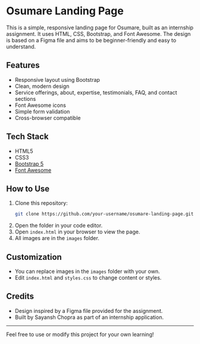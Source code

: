 # Osumare Landing Page

This is a simple, responsive landing page for Osumare, built as an internship assignment. It uses HTML, CSS, Bootstrap, and Font Awesome. The design is based on a Figma file and aims to be beginner-friendly and easy to understand.

## Features
- Responsive layout using Bootstrap
- Clean, modern design
- Service offerings, about, expertise, testimonials, FAQ, and contact sections
- Font Awesome icons
- Simple form validation
- Cross-browser compatible

## Tech Stack
- HTML5
- CSS3
- [Bootstrap 5](https://getbootstrap.com/)
- [Font Awesome](https://fontawesome.com/)

## How to Use
1. Clone this repository:
   ```bash
   git clone https://github.com/your-username/osumare-landing-page.git
   ```
2. Open the folder in your code editor.
3. Open `index.html` in your browser to view the page.
4. All images are in the `images` folder.

## Customization
- You can replace images in the `images` folder with your own.
- Edit `index.html` and `styles.css` to change content or styles.

## Credits
- Design inspired by a Figma file provided for the assignment.
- Built by Sayansh Chopra as part of an internship application.

---

Feel free to use or modify this project for your own learning! 
